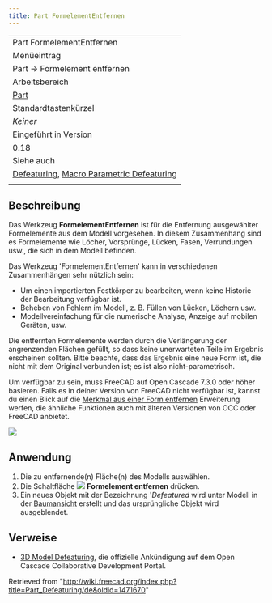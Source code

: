 ```yaml
---
title: Part FormelementEntfernen
---
```


|                                                                                                                                                                   |
| ----------------------------------------------------------------------------------------------------------------------------------------------------------------- |
| Part FormelementEntfernen                                                                                                                                         |
| Menüeintrag                                                                                                                                                       |
| Part → Formelement entfernen                                                                                                                                      |
| Arbeitsbereich                                                                                                                                                    |
| [Part](/Part_Workbench/de "Part Workbench/de")                                                                                                                    |
| Standardtastenkürzel                                                                                                                                              |
| _Keiner_                                                                                                                                                          |
| Eingeführt in Version                                                                                                                                             |
| 0.18                                                                                                                                                              |
| Siehe auch                                                                                                                                                        |
| [Defeaturing](/Defeaturing_Workbench/de "Defeaturing Workbench/de"), [Macro Parametric Defeaturing](/Macro_Parametric_Defeaturing "Macro Parametric Defeaturing") |
|                                                                                                                                                                   |

## Beschreibung

Das Werkzeug **FormelementEntfernen** ist für die Entfernung ausgewählter Formelemente aus dem Modell vorgesehen. In diesem Zusammenhang sind es Formelemente wie Löcher, Vorsprünge, Lücken, Fasen, Verrundungen usw., die sich in dem Modell befinden.

Das Werkzeug 'FormelementEntfernen' kann in verschiedenen Zusammenhängen sehr nützlich sein:

- Um einen importierten Festkörper zu bearbeiten, wenn keine Historie der Bearbeitung verfügbar ist.
- Beheben von Fehlern im Modell, z. B. Füllen von Lücken, Löchern usw.
- Modellvereinfachung für die numerische Analyse, Anzeige auf mobilen Geräten, usw.

Die entfernten Formelemente werden durch die Verlängerung der angrenzenden Flächen gefüllt, so dass keine unerwarteten Teile im Ergebnis erscheinen sollten. Bitte beachte, dass das Ergebnis eine neue Form ist, die nicht mit dem Original verbunden ist; es ist also nicht-parametrisch.

Um verfügbar zu sein, muss FreeCAD auf Open Cascade 7.3.0 oder höher basieren. Falls es in deiner Version von FreeCAD nicht verfügbar ist, kannst du einen Blick auf die [Merkmal aus einer Form entfernen](/Defeaturing_Workbench/de "Defeaturing Workbench/de") Erweiterung werfen, die ähnliche Funktionen auch mit älteren Versionen von OCC oder FreeCAD anbietet.

![](/images/Part_Defeaturing_example.png)

## Anwendung

1. Die zu entfernende(n) Fläche(n) des Modells auswählen.
2. Die Schaltfläche ![](/images/Part_Defeaturing.svg) **Formelement entfernen** drücken.
3. Ein neues Objekt mit der Bezeichnung '_Defeatured_ wird unter Modell in der [Baumansicht](/Tree_view/de "Tree view/de") erstellt und das ursprüngliche Objekt wird ausgeblendet.

## Verweise

- [3D Model Defeaturing](https://dev.opencascade.org/index.php?q=node/1211), die offizielle Ankündigung auf dem Open Cascade Collaborative Development Portal.

Retrieved from "<http://wiki.freecad.org/index.php?title=Part_Defeaturing/de&oldid=1471670>"
